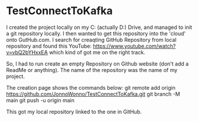 # TestConnectToKafka

I created the project locally on my C: (actually D:) Drive, and managed to init a git repository locally. I then wanted to get this repository into the 'cloud' onto GutHub.com. I search for creaqting GitHub Repository from local repository and found this YouTube: https://www.youtube.com/watch?v=vbQ2bYHxxEA which kind of got me on the right track.

So, I had to run create an empty Repository on Github website (don't add a ReadMe or anything). The name of the repository was the name of my project. 

The creation page shows the commands below: 
  git remote add origin https://github.com/JonnoWonno/TestConnectToKafka.git
  git branch -M main
  git push -u origin main

This got my local repository linked to the one in GitHub.

